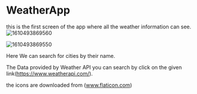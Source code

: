 # WeatherApp
 this is the first screen of the app where all the weather information can see. 
![1610493869560](https://user-images.githubusercontent.com/56579935/104396625-09434100-5571-11eb-9830-f636113f47f4.jpg)


![1610493869550](https://user-images.githubusercontent.com/56579935/104396629-0ba59b00-5571-11eb-80cb-0dbdb14b46a8.jpg)

Here We can search for cities by their name.

The Data provided by Weather API
 you can search by click on the given link(https://www.weatherapi.com/).
 
 the icons are downloaded from (www.flaticon.com)
